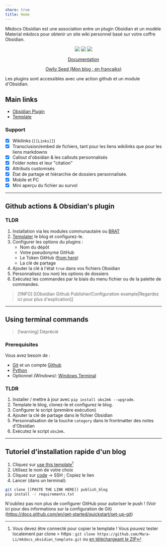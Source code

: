 ```yaml
---
share: true
title: Home
---
```


Mkdocs Obsidian est une association entre un plugin Obsidian et un modèle Material mkdocs pour obtenir un site wiki personnel basé sur votre coffre Obsidian.

<p align="center">
	<a href="https://github.com/Mara-Li/mkdocs_obsidian_publish"><img src="https://img.shields.io/github/license/Mara-Li/YAFPA-python"></img></a>
	<a href="https://obsidian.md/"><img src="https://img.shields.io/badge/Auxiliary%20Tool-Obsidian-blueviolet"></img></a>
	<a href="https://github.com/Mara-Li/mkdocs_obsidian_template/wiki/Q&A/"><img src="https://img.shields.io/badge/-Q%26A-blue?logo=data:image/svg+xml;base64,PHN2ZyB4bWxucz0iaHR0cDovL3d3dy53My5vcmcvMjAwMC9zdmciIHdpZHRoPSIyNCIgaGVpZ2h0PSIyNCIgdmlld0JveD0iMCAwIDI0IDI0Ij48cGF0aCBkPSJNMTIgMkM2LjQ4NiAyIDIgNi40ODYgMiAxMnM0LjQ4NiAxMCAxMCAxMCAxMC00LjQ4NiAxMC0xMFMxNy41MTQgMiAxMiAyem0wIDE4Yy00LjQxMSAwLTgtMy41ODktOC04czMuNTg5LTggOC04IDggMy41ODkgOCA4LTMuNTg5IDgtOCA4eiIvPjxwYXRoIGQ9Ik0xMSAxMWgydjZoLTJ6bTAtNGgydjJoLTJ6Ii8+PC9zdmc+"></img></a>
</p>
<p align="center"><a href="https://obsidianmkdocs.github.io/obsidian_mkdocs_publisher_docs/">Documentation</a></p>
<p align="center"><a href="https://www.mara-li.fr">Owlly Seed (Mon blog ; en françaiks)</a></p>
Les plugins sont accessibles avec une action github et un module d'Obsidian.

## Main links
- [Obsidian Plugin](https://github.com/obsidianMkdocs/obsidian-github-publisher)
- [Template](https://github.com/obsidianMkdocs/obsidian-mkdocs-publisher-template)

### Support 
- [x] Wikilinks (`[[Links]]`)
- [x] Transclusion/embed de fichiers, tant pour les liens wikilinks que pour les liens markdowns
- [x] Callout d'obsidian & les callouts personnalisés
- [x] Folder notes et leur "citation"
- [x] Attributs customisés
- [x] État de partage et hiérarchie de dossiers personnalisée.
- [x] Mobile et PC
- [x] Mini aperçu du fichier au survol

---
## Github actions & Obsidian's plugin
### TLDR
1. Installation via les modules communautaire ou [BRAT](https://github.com/TfTHacker/obsidian42-brat)
2. [Templater](https://github.com/obsidianMkdocs/mkdocs_obsidian_template) le blog et configurez-le.
3. Configurer les options du plugins : 
	- Nom du dépôt
	- Votre pseudonyme GitHub
	- Le Token GitHub ([from here](https://github.com/settings/tokens/new?scopes=repo))
	- La clé de partage
4. Ajouter la clé à l'état `true` dans vos fichiers Obsidian
5. Personnalisez (ou non) les options de dossiers
6. Exécutez les commandes par le biais du menu fichier ou de la palette de commandes.

> [!INFO] [[Obsidian Github Publisher/Configuration example|Regardez ici pour plus d'explication]]

---
## Using terminal commands

> [!warning] Déprécié

### Prerequisites
Vous avez besoin de : 
- [Git](https://git-scm.com/) et un compte [Github](https://github.com/)
- [Python](https://www.python.org/)
- Optionnel *(Windows)*: [Windows Terminal](https://docs.microsoft.com/fr-fr/windows/terminal/)

### TLDR
1. Installer / mettre à jour avec `pip install obs2mk --upgrade`.
2. Template le blog, clonez-le et configurez le blog. 
3. Configurer le script (première exécution)
4. Ajouter la clé de partage dans le fichier Obsidian
5. Personnalisation de la touche `category` dans le frontmatter des notes d'Obsidian
6. Exécutez le script `obs2mk`.

---

## Tutoriel d'installation rapide d'un blog
1. Cliquez sur [use this template](https://github.com/obsidianMkdocs/obsidian-mkdocs-publisher-template/generate)[^1]
2. Utilisez le nom de votre choix
3. Cliquez sur [code](https://docs.github.com/en/get-started/getting-started-with-git/about-remote-repositories) → SSH ; Copiez le lien
4. Lancer (dans un terminal):
```bash
git clone [[PASTE THE LINK HERE]] publish_blog
pip install -r requirements.txt
```

N'oubliez pas non plus de configurer GitHub pour autoriser le push ! (Voir ici pour des informations sur la configuration de Git) (https://docs.github.com/en/get-started/quickstart/set-up-git)

[^1]: Vous devez être connecté pour copier le template ! Vous pouvez tester localement par clone > https : `git clone https://github.com/Mara-Li/mkdocs_obsidian_template.git` ou [en téléchargeant le ZIP](https://github.com/Mara-Li/mkdocs_obsidian_template/archive/refs/heads/main.zip)
